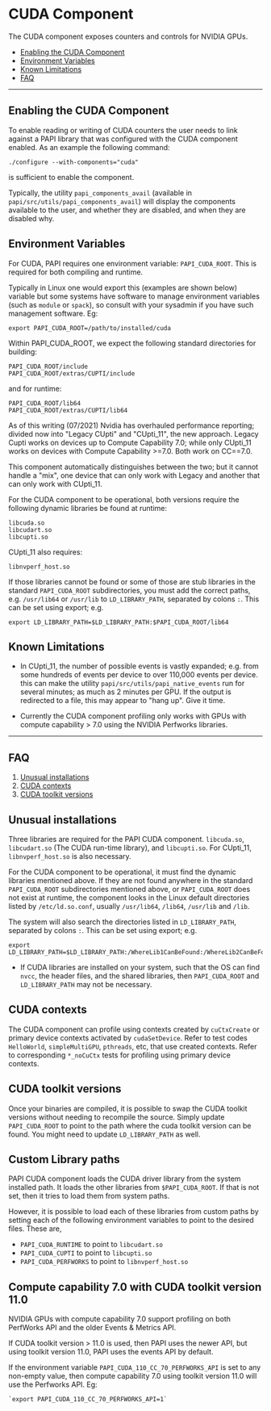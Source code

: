 # CUDA Component

The CUDA component exposes counters and controls for NVIDIA GPUs.

* [Enabling the CUDA Component](#markdown-header-enabling-the-cuda-component)
* [Environment Variables](#markdown-header-environment-variables)
* [Known Limitations](#markdown-header-known-limitations)
* [FAQ](#markdown-header-faq)
***
## Enabling the CUDA Component

To enable reading or writing of CUDA counters the user needs to link against a
PAPI library that was configured with the CUDA component enabled. As an
example the following command:

    ./configure --with-components="cuda"
    
is sufficient to enable the component.

Typically, the utility `papi_components_avail` (available in
`papi/src/utils/papi_components_avail`) will display the components available
to the user, and whether they are disabled, and when they are disabled why.

## Environment Variables

For CUDA, PAPI requires one environment variable: `PAPI_CUDA_ROOT`. This is
required for both compiling and runtime. 

Typically in Linux one would export this (examples are shown below) variable but
some systems have software to manage environment variables (such as `module` or
`spack`), so consult with your sysadmin if you have such management software. Eg:

    export PAPI_CUDA_ROOT=/path/to/installed/cuda

Within PAPI_CUDA_ROOT, we expect the following standard directories for building:

    PAPI_CUDA_ROOT/include
    PAPI_CUDA_ROOT/extras/CUPTI/include

and for runtime:

    PAPI_CUDA_ROOT/lib64
    PAPI_CUDA_ROOT/extras/CUPTI/lib64

As of this writing (07/2021) Nvidia has overhauled performance reporting;
divided now into "Legacy CUpti" and "CUpti_11", the new approach. Legacy
Cupti works on devices up to Compute Capability 7.0; while only CUpti_11
works on devices with Compute Capability >=7.0. Both work on CC==7.0.

This component automatically distinguishes between the two; but it cannot
handle a "mix", one device that can only work with Legacy and another that
can only work with CUpti_11.

For the CUDA component to be operational, both versions require
the following dynamic libraries be found at runtime:

    libcuda.so
    libcudart.so
    libcupti.so

CUpti\_11 also requires:

    libnvperf_host.so

If those libraries cannot be found or some of those are stub libraries in the
standard `PAPI_CUDA_ROOT` subdirectories, you must add the correct paths,
e.g. `/usr/lib64` or `/usr/lib` to `LD_LIBRARY_PATH`, separated by colons `:`.
This can be set using export; e.g. 

    export LD_LIBRARY_PATH=$LD_LIBRARY_PATH:$PAPI_CUDA_ROOT/lib64

## Known Limitations
* In CUpti\_11, the number of possible events is vastly expanded; e.g. from
  some hundreds of events per device to over 110,000 events per device. this can
  make the utility `papi/src/utils/papi_native_events` run for several minutes;
  as much as 2 minutes per GPU. If the output is redirected to a file, this 
  may appear to "hang up". Give it time.

* Currently the CUDA component profiling only works with GPUs with compute capability > 7.0 using the NVIDIA Perfworks libraries.

***

## FAQ

1. [Unusual installations](#markdown-header-unusual-installations)
2. [CUDA contexts](#markdown-header-cuda-contexts)
3. [CUDA toolkit versions](#markdown-header-cuda-toolkit-versions)

## Unusual installations
Three libraries are required for the PAPI CUDA component. `libcuda.so`,
`libcudart.so` (The CUDA run-time library), and `libcupti.so`. For CUpti_11,
`libnvperf_host.so` is also necessary. 

For the CUDA component to be operational, it must find the dynamic libraries
mentioned above. If they are not found anywhere in the standard `PAPI_CUDA_ROOT`
subdirectories mentioned above, or `PAPI_CUDA_ROOT` does not exist at runtime, the component looks in the Linux default directories listed by `/etc/ld.so.conf`, 
usually `/usr/lib64`, `/lib64`, `/usr/lib` and `/lib`. 

The system will also search the directories listed in `LD_LIBRARY_PATH`,
separated by colons `:`. This can be set using export; e.g. 

    export LD_LIBRARY_PATH=$LD_LIBRARY_PATH:/WhereLib1CanBeFound:/WhereLib2CanBeFound

* If CUDA libraries are installed on your system, such that the OS can find `nvcc`, the header files, and the shared libraries, then `PAPI_CUDA_ROOT` and `LD_LIBRARY_PATH` may not be necessary.

## CUDA contexts
The CUDA component can profile using contexts created by `cuCtxCreate` or primary device contexts activated by `cudaSetDevice`. Refer to test codes `HelloWorld`, `simpleMultiGPU`, `pthreads`, etc, that use created contexts. Refer to corresponding `*_noCuCtx` tests for profiling using primary device contexts.

## CUDA toolkit versions
Once your binaries are compiled, it is possible to swap the CUDA toolkit versions without needing to recompile the source. Simply update `PAPI_CUDA_ROOT` to point to the path where the cuda toolkit version can be found. You might need to update `LD_LIBRARY_PATH` as well.

## Custom Library paths
PAPI CUDA component loads the CUDA driver library from the system installed path. It loads the other libraries from `$PAPI_CUDA_ROOT`. If that is not set, then it tries to load them from system paths.

However, it is possible to load each of these libraries from custom paths by setting each of the following environment variables to point to the desired files. These are,

- `PAPI_CUDA_RUNTIME` to point to `libcudart.so`
- `PAPI_CUDA_CUPTI` to point to `libcupti.so`
- `PAPI_CUDA_PERFWORKS` to point to `libnvperf_host.so`

## Compute capability 7.0 with CUDA toolkit version 11.0
NVIDIA GPUs with compute capability 7.0 support profiling on both PerfWorks API and the older Events & Metrics API.

If CUDA toolkit version > 11.0 is used, then PAPI uses the newer API, but using toolkit version 11.0, PAPI uses the events API by default.

If the environment variable `PAPI_CUDA_110_CC_70_PERFWORKS_API` is set to any non-empty value, then compute capability 7.0 using toolkit version 11.0 will use the Perfworks API. Eg:

    `export PAPI_CUDA_110_CC_70_PERFWORKS_API=1`
